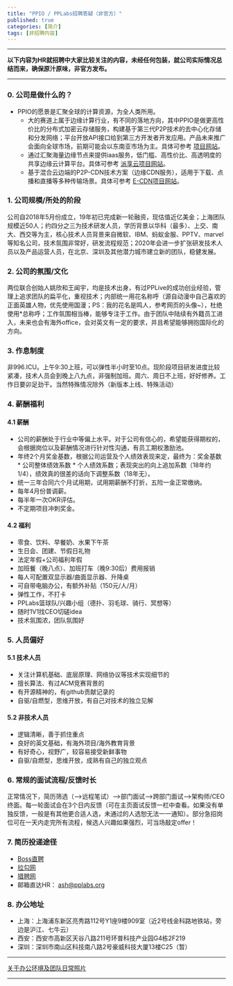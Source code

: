 ```yaml
---
title: "PPIO / PPLabs招聘答疑（非官方）"
published: true
categories: [简介]
tags: [非招聘内容]
---
```

<hr/>

**以下内容为HR就招聘中大家比较关注的内容，未经任何包装，就公司实际情况总结而来，确保原汁原味，非官方发布。**
<hr/>

### 0. 公司是做什么的？

- PPIO的愿景是汇聚全球的计算资源，为全人类所用。
  - 大的赛道上属于边缘计算行业，有不同的落地方向，其中PPIO是做更高性价比的分布式加密云存储服务，构建基于第三代P2P技术的去中心化存储和分发网络；平台开放API接口给到第三方开发者开发应用。产品未来推广会面向全球市场，前期可能会以东南亚市场为主。具体可参考 [项目网站](https://ppio.cn/)。
  - 通过汇聚海量边缘节点来提供iaas服务，低门槛、高性价比、高透明度的共享边缘云计算平台。具体可参考 [派享云项目网站](https://www.painet.work/welcome)。
  - 基于混合云边端的P2P-CDN技术方案（边缘CDN服务），适用于下载、点播和直播等多种传输场景。具体可参考 [E-CDN项目网站](https://ppio.cloud/zh)。

### 1. 公司规模/所处的阶段

公司自2018年5月份成立，19年初已完成新一轮融资，现估值近亿美金；上海团队规模近50人；约四分之三为技术研发人员，学历背景以华科（最多）、上交、南大、西交等为主，核心技术人员背景来自微软、IBM、蚂蚁金服、PPTV、marvel等知名公司，技术氛围非常好，研发流程规范；2020年会进一步扩张研发技术人员以及产品运营人员，在北京、深圳及其他潜力城市建立新的团队，稳健发展。

### 2. 公司的氛围/文化

两位联合创始人姚欣和王闻宇，均是技术出身，有过PPLive的成功创业经验，管理上追求团队的扁平化，重视技术；内部统一用花名称呼（源自动漫中自己喜欢的正面英雄人物，优先使用国漫；PS：我的花名是鸣人，参考网页的头像~），杜绝使用*总称呼；工作氛围相当棒，能够专注于工作。由于团队中陆续有外籍员工进入，未来也会有海外office，会对英文有一定的要求，并且希望能够拥抱国际化的方向。

### 3. 作息制度

非996.ICU。上午9:30上班，可以弹性半小时至10点。现阶段项目研发进度比较紧凑，技术人员会到晚上八九点，非强制加班。周六、周日不上班，好好修养。工作日要卯足劲干。当然特殊情况除外（新版本上线、特殊活动）

### 4. 薪酬福利
#### 4.1 薪酬
- 公司的薪酬处于行业中等偏上水平。对于公司有信心的，希望能获得期权的，会根据岗位以及薪酬情况进行针对性沟通，有员工期权激励池。
- 年终2个月奖金基数，根据公司运营及个人绩效表现来定，最终为：奖金基数 * 公司整体绩效系数 * 个人绩效系数；表现突出的向上追加系数（18年约1/4），绩效真的很差的话向下调整系数（18年无）。
- 统一三年合同六个月试用期，试用期薪酬不打折，五险一金正常缴纳。
- 每年4月份普调薪。
- 每半年一次OKR评估。
- 不定期项目冲刺奖金。
#### 4.2 福利
- 零食、饮料、早餐奶、水果下午茶
- 生日会、团建、节假日礼物
- 法定年假+公司福利年假
- 加班餐（晚八点）、加班打车（晚9:30后）费用报销
- 每人可配置双显示器/曲面显示器、升降桌
- 可自带电脑办公，有额外补贴（150元/人/月）
- 弹性工作，不打卡
- PPLabs篮球队/兴趣小组（德扑、羽毛球、骑行、冥想等）
- 随时1V1找CEO切磋idea
- 技术氛围浓，团队氛围好

### 5. 人员偏好
#### 5.1 技术人员
  - 关注计算机基础、底层原理、网络协议等技术实现细节的
  - 擅长算法、有过ACM竞赛背景的
  - 有开源精神的，有github贡献记录的
  - 自驱/自燃型，思维开放，有自己对技术的独立见解
#### 5.2 非技术人员
  - 逻辑清晰，善于抓住重点
  - 良好的英文基础，有海外项目/海外教育背景
  - 有好奇心，视野广，较容易接受新鲜事物
  - 自驱/自燃型，思维开放，成熟有自己的独立观点

### 6. 常规的面试流程/反馈时长

正常情况下，简历筛选（-->远程笔试）-->部门面试-->跨部门面试-->架构师/CEO终面。每一轮面试会在3个日内反馈（可在主页面试反馈一栏中查看。如果没有单独反馈，一般是有其他更合适人选，未通过的人选恕无法一一通知）。部分急招岗位可在一天内走完所有流程，候选人兴趣如果强烈，可当场敲定offer！

### 7. 简历投递途径
- [Boss直聘](https://www.zhipin.com/gongsir/5ba2ae5248837b0d1n192Nq0FQ~~.html?ka=company-jobs)
- [拉勾网](https://www.lagou.com/gongsi/j443505.html)
- [猎聘网](https://www.liepin.com/company/9566183)
- 邮箱直达HR： ash@pplabs.org

### 8. 办公地址
 - 上海：上海浦东新区亮秀路112号Y1座9楼909室（近2号线金科路地铁站，旁边是沪江、七牛云）
 - 西安：西安市高新区天谷八路211号环普科技产业园G4栋2F219
 - 深圳：深圳市南山区科技南八路2号豪威科技大厦13楼C25（暂）

<hr>

[关于办公环境及团队日常照片](http://www.ashma.info/2019/03/02/pic-of-PPLabs/)

<hr>
